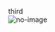 third  
![no-image](https://cloud.githubusercontent.com/assets/7868635/11022383/86fcdc7a-865d-11e5-9bee-4f61dc7a9a85.png)
